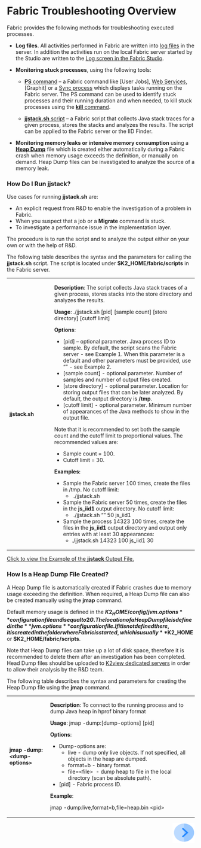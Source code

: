 # Fabric Troubleshooting Overview

Fabric provides the following methods for troubleshooting executed processes.

- **Log files**. All activities performed in Fabric are written into [log files](/articles/21_Fabric_troubleshooting/02_Fabric_troubleshooting_log_files.md) in the server. In addition the activities run on the local Fabric server started by the Studio are written to the [Log screen in the Fabric Studio](/articles/13_LUDB_viewer_and_studio_debug_capabilities/02_fabric_studio_log_files.md).  
- **Monitoring stuck processes**, using the following tools:

  - [**PS** command](/articles/02_fabric_architecture/04_fabric_commands.md#ps-and-kill-commands) – a Fabric command like [User Jobs], [Web Services](/articles/15_web_services/01_web_services_overview.md), [Graphit] or a [Sync process](/articles/14_sync_LU_instance/01_sync_LUI_overview.md) which displays tasks running on the Fabric server. The PS command can be used to identify stuck processes and their running duration and when needed, to kill stuck processes using the [**kill** command](/articles/02_fabric_architecture/04_fabric_commands.md#ps-and-kill-commands).

  - [**jjstack.sh** script](/articles/21_Fabric_troubleshooting/01_Fabric_troubleshooting_overview.md#how-do-i-run-jjstack) – a Fabric script that collects Java stack traces for a given process, stores the stacks and analyzes the results. The script can be applied to the Fabric server or the IID Finder. 

- **Monitoring memory leaks or intensive memory consumption** using a [**Heap Dump**](/articles/21_Fabric_troubleshooting/01_Fabric_troubleshooting_overview.md#how-is-a-heap-dump-file-created) file which is created either automatically during a Fabric crash when memory usage exceeds the definition, or manually on demand. Heap Dump files can be investigated to analyze the source of a memory leak.

    

### How Do I Run jjstack?

Use cases for running **jjstack.sh** are:

- An explicit request from R&D to enable the investigation of a problem in Fabric.
- When you suspect that a job or a **Migrate** command is stuck.
- To investigate a performance issue in the implementation layer.

The procedure is to run the script and to analyze the output either on your own or with the help of R&D.

The following table describes the syntax and the parameters for calling the **jjstack.sh** script. The script is located under **$K2_HOME/fabric/scripts** in the Fabric server.

<table>
<tbody>
<tr>
<td width="170px">
<p><strong>jjstack.sh</strong></p>
</td>
<td width="730px">
<p><strong>Description</strong>: The script collects Java stack traces of a given process, stores stacks into the store directory and analyzes the results.</p>
<p><strong>Usage</strong>: ./jjstack.sh [pid] [sample count] [store directory] [cutoff limit]</p>
<p><strong>Options</strong>:</p>
<ul>
<li>[pid] &ndash; optional parameter. Java process ID to sample. By default, the script scans the Fabric server - see Example 1. When this parameter is a default and other parameters must be provided, use &ldquo;&rdquo; - see Example 2.</li>
<li>[sample count] - optional parameter. Number of samples and number of output files created.</li>
<li>[store directory] - optional parameter. Location for storing output files that can be later analyzed. By default, the output directory is <strong>/tmp</strong>.</li>
<li>[cutoff limit] - optional parameter. Minimum number of appearances of the Java methods to show in the output file.</li>
</ul>
<p>Note that it is recommended to set both the sample count and the cutoff limit to proportional values. The recommended values are:</p>
<ul>
<li>Sample count = 100.</li>
<li>Cutoff limit = 30.</li>
</ul>
<p><strong>Examples:</strong></p>
<ul>
<li>Sample the Fabric server 100 times, create the files in /tmp. No cutoff limit:
<ul>
<li><strong>&nbsp;</strong>./jjstack.sh &nbsp;</li>
</ul>
</li>
<li>Sample&nbsp;the Fabric server 50 times, create the files in the <strong>js_iid1</strong> output directory. No cutoff limit:
<ul>
<li><strong>&nbsp;</strong>./jjstack.sh &ldquo;&rdquo; 50 js_iid1</li>
</ul>
</li>
<li>Sample the process 14323 100 times, create the files in the&nbsp;<strong>js_iid1</strong>&nbsp;output directory and output only entries with at least 30 appearances:
<ul>
<li>./jjstack.sh 14323 100 js_iid1 30</li>
</ul>
</li>
</ul>
</td>
</tr>
</tbody>
</table>


[Click to view the Example of the **jjstack** Output File.](/articles/21_Fabric_troubleshooting/images/jjstack.md)



### How Is a Heap Dump File Created?

A Heap Dump file is automatically created if Fabric crashes due to memory usage exceeding the definition. When required, a Heap Dump file can also be created manually using the **jmap** command. 

Default memory usage is defined in the **$K2_HOME/config/ jvm.options** configuration file and is equal to 2G.  The location of a Heap Dump file is defined in the **jvm.options** configuration file. If it is not defined there, it is created in the folder where Fabric is started, which is usually **$K2_HOME** or **$K2_HOME/fabric/scripts**. 

Note that Heap Dump files can take up a lot of disk space, therefore it is recommended to delete them after an investigation has been completed. Head Dump files should be uploaded to [K2view dedicated servers](https://k2view.sharepoint.com/sites/Wiki/IT%20%20Technology/Heap%20dump%20upload%20point.aspx) in order to allow their analysis by the R&D team.
 

The following table describes the syntax and parameters for creating the Heap Dump file using the **jmap** command. 

<table>
<tbody>
<tr>
<td width="170px">
<p><strong>jmap -dump:&lt;dump-options&gt;</strong></p>
</td>
<td width="730px">
<p><strong>Description</strong>: To connect to the running process and to dump Java heap in hprof binary format</p>
<p><strong>Usage</strong>: jmap -dump:[dump-options] [pid]</p>
<p><strong>Options</strong>:</p>
<ul>
<li>Dump-options are:
<ul>
<li>live - dump only live objects. If not specified, all objects in the heap are dumped.</li>
<li>format=b - binary format.</li>
<li>file=&lt;file&gt; &nbsp;- dump heap to file in the local directory (scan be absolute path).</li>
</ul>
</li>
<li>[pid] - Fabric process ID.</li>
</ul>
<p><strong>Example</strong>:</p>
<p>jmap -dump:live,format=b,file=heap.bin &lt;pid&gt; &nbsp;</p>
</td>
</tr>
</tbody>
</table>

[<img align="right" width="60" height="54" src="/articles/images/Next.png">](/articles/21_Fabric_troubleshooting/02_Fabric_troubleshooting_log_files.md) 
